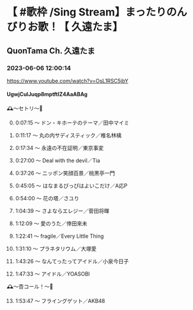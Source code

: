 # 【 #歌枠 /Sing Stream】まったりのんびりお歌！【 久遠たま】

## QuonTama Ch. 久遠たま

### 2023-06-06 12:00:14

https://www.youtube.com/watch?v=OsL1RSC5jbY

#### UgwjCulJuqp8mptftIZ4AaABAg

🕰～セトリ～🥀



00. 0:07:15 ～ ドン・キホーテのテーマ／田中マイミ



01. 0:11:17 ～ 丸の内サディスティック／椎名林檎



02. 0:17:34 ～ 永遠の不在証明／東京事変



03. 0:27:00 ～ Deal with the devil／Tia



04. 0:37:26 ～ ニッポン笑顔百景／桃黒亭一門



05. 0:45:05 ～ はなまるぴっぴはよいこだけ／A応P



06. 0:54:00 ～ 花の塔／さユり



07. 1:04:39 ～ さよならエレジー／菅田将暉



08. 1:12:09 ～ 愛のうた／倖田來未



09. 1:22:41 ～ fragile／Every Little Thing



10. 1:31:10 ～ プラネタリウム／大塚愛



11. 1:43:26 ～ なんてったってアイドル／小泉今日子



12. 1:47:33 ～ アイドル／YOASOBI



🕰～杏コール！～🥀



13. 1:53:47 ～ フライングゲット／AKB48

